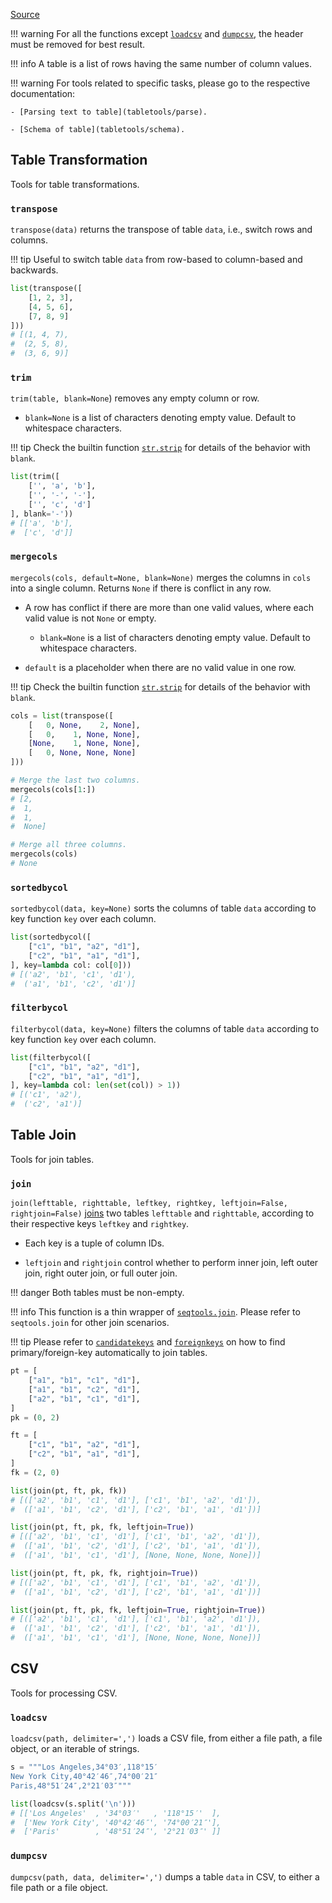 [Source](https://github.com/chuanconggao/extratools/blob/master/extratools/tabletools.py)

!!! warning
    For all the functions except [`loadcsv`](#loadcsv) and [`dumpcsv`](#dumpcsv), the header must be removed for best result.

!!! info
    A table is a list of rows having the same number of column values.

!!! warning
    For tools related to specific tasks, please go to the respective documentation:

    - [Parsing text to table](tabletools/parse).

    - [Schema of table](tabletools/schema).

## Table Transformation

Tools for table transformations.

### `transpose`

`transpose(data)` returns the transpose of table `data`, i.e., switch rows and columns.

!!! tip
    Useful to switch table `data` from row-based to column-based and backwards.

``` python
list(transpose([
    [1, 2, 3],
    [4, 5, 6],
    [7, 8, 9]
]))
# [(1, 4, 7),
#  (2, 5, 8),
#  (3, 6, 9)]
```

### `trim`

`trim(table, blank=None`) removes any empty column or row.

- `blank=None` is a list of characters denoting empty value. Default to whitespace characters.

!!! tip
    Check the builtin function [`str.strip`](https://docs.python.org/3/library/stdtypes.html#str.strip) for details of the behavior with `blank`.

``` python
list(trim([
    ['', 'a', 'b'],
    ['', '-', '-'],
    ['', 'c', 'd']
], blank='-'))
# [['a', 'b'],
#  ['c', 'd']]
```

### `mergecols`

`mergecols(cols, default=None, blank=None)` merges the columns in `cols` into a single column. Returns `None` if there is conflict in any row.

- A row has conflict if there are more than one valid values, where each valid value is not `None` or empty.

    - `blank=None` is a list of characters denoting empty value. Default to whitespace characters.

- `default` is a placeholder when there are no valid value in one row.

!!! tip
    Check the builtin function [`str.strip`](https://docs.python.org/3/library/stdtypes.html#str.strip) for details of the behavior with `blank`.

``` python
cols = list(transpose([
    [   0, None,    2, None],
    [   0,    1, None, None],
    [None,    1, None, None],
    [   0, None, None, None]
]))

# Merge the last two columns.
mergecols(cols[1:])
# [2,
#  1,
#  1,
#  None]

# Merge all three columns.
mergecols(cols)
# None
```

### `sortedbycol`

`sortedbycol(data, key=None)` sorts the columns of table `data` according to key function `key` over each column.

``` python
list(sortedbycol([
    ["c1", "b1", "a2", "d1"],
    ["c2", "b1", "a1", "d1"],
], key=lambda col: col[0]))
# [('a2', 'b1', 'c1', 'd1'),
#  ('a1', 'b1', 'c2', 'd1')]
```

### `filterbycol`

`filterbycol(data, key=None)` filters the columns of table `data` according to key function `key` over each column.

``` python
list(filterbycol([
    ["c1", "b1", "a2", "d1"],
    ["c2", "b1", "a1", "d1"],
], key=lambda col: len(set(col)) > 1))
# [('c1', 'a2'),
#  ('c2', 'a1')]
```

## Table Join

Tools for join tables.

### `join`

`join(lefttable, righttable, leftkey, rightkey, leftjoin=False, rightjoin=False)` [joins](https://en.wikipedia.org/wiki/Join_(SQL)) two tables `lefttable` and `righttable`, according to their respective keys `leftkey` and `rightkey`.

- Each key is a tuple of column IDs.

- `leftjoin` and `rightjoin` control whether to perform inner join, left outer join, right outer join, or full outer join.

!!! danger
    Both tables must be non-empty.

!!! info
    This function is a thin wrapper of [`seqtools.join`](seqtools#join). Please refer to `seqtools.join` for other join scenarios.

!!! tip
    Please refer to [`candidatekeys`](tabletools/schema#candidatekeys) and [`foreignkeys`](tabletools/schema#foreignkeys) on how to find primary/foreign-key automatically to join tables.

``` python
pt = [
    ["a1", "b1", "c1", "d1"],
    ["a1", "b1", "c2", "d1"],
    ["a2", "b1", "c1", "d1"],
]
pk = (0, 2)

ft = [
    ["c1", "b1", "a2", "d1"],
    ["c2", "b1", "a1", "d1"],
]
fk = (2, 0)

list(join(pt, ft, pk, fk))
# [(['a2', 'b1', 'c1', 'd1'], ['c1', 'b1', 'a2', 'd1']),
#  (['a1', 'b1', 'c2', 'd1'], ['c2', 'b1', 'a1', 'd1'])]

list(join(pt, ft, pk, fk, leftjoin=True))
# [(['a2', 'b1', 'c1', 'd1'], ['c1', 'b1', 'a2', 'd1']),
#  (['a1', 'b1', 'c2', 'd1'], ['c2', 'b1', 'a1', 'd1']),
#  (['a1', 'b1', 'c1', 'd1'], [None, None, None, None])]

list(join(pt, ft, pk, fk, rightjoin=True))
# [(['a2', 'b1', 'c1', 'd1'], ['c1', 'b1', 'a2', 'd1']),
#  (['a1', 'b1', 'c2', 'd1'], ['c2', 'b1', 'a1', 'd1'])]

list(join(pt, ft, pk, fk, leftjoin=True, rightjoin=True))
# [(['a2', 'b1', 'c1', 'd1'], ['c1', 'b1', 'a2', 'd1']),
#  (['a1', 'b1', 'c2', 'd1'], ['c2', 'b1', 'a1', 'd1']),
#  (['a1', 'b1', 'c1', 'd1'], [None, None, None, None])]
```

## CSV

Tools for processing CSV.

### `loadcsv`

`loadcsv(path, delimiter=',')` loads a CSV file, from either a file path, a file object, or an iterable of strings.

``` python
s = """Los Angeles,34°03′,118°15′
New York City,40°42′46″,74°00′21″
Paris,48°51′24″,2°21′03″"""

list(loadcsv(s.split('\n')))
# [['Los Angeles'  , '34°03′'   , '118°15′'  ],
#  ['New York City', '40°42′46″', '74°00′21″'],
#  ['Paris'        , '48°51′24″', '2°21′03″' ]]
```

### `dumpcsv`

`dumpcsv(path, data, delimiter=',')` dumps a table `data` in CSV, to either a file path or a file object.
